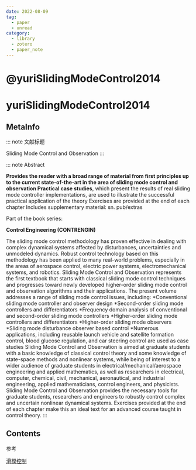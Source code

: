 ```yaml
---
date: 2022-08-09
tag:
  - paper
  - unread
category:
  - library
  - zotero
  - paper_note
---
```


# @yuriSlidingModeControl2014

# yuriSlidingModeControl2014

## MetaInfo

::: note 文献标题

 Sliding Mode Control and Observation
:::

::: note Abstract

**Provides the reader with a broad range of material from first principles up to the current state-of-the-art in the area of sliding mode control and observation Practical case studies**, which present the results of real sliding mode controller implementations, are used to illustrate the successful practical application of the theory Exercises are provided at the end of each chapter Includes supplementary material: sn. pub/extras 

Part of the book series: 

**Control Engineering (CONTRENGIN)** 

The sliding mode control methodology has proven effective in dealing with complex dynamical systems affected by disturbances, uncertainties and unmodeled dynamics. Robust control technology based on this methodology has been applied to many real-world problems, especially in the areas of aerospace control, electric power systems, electromechanical systems, and robotics. Sliding Mode Control and Observation represents the first textbook that starts with classical sliding mode control techniques and progresses toward newly developed higher-order sliding mode control and observation algorithms and their applications. The present volume addresses a range of sliding mode control issues, including: *Conventional sliding mode controller and observer design *Second-order sliding mode controllers and differentiators *Frequency domain analysis of conventional and second-order sliding mode controllers *Higher-order sliding mode controllers and differentiators *Higher-order sliding mode observers *Sliding mode disturbance observer based control *Numerous applications, including reusable launch vehicle and satellite formation control, blood glucose regulation, and car steering control are used as case studies Sliding Mode Control and Observation is aimed at graduate students with a basic knowledge of classical control theory and some knowledge of state-space methods and nonlinear systems, while being of interest to a wider audience of graduate students in electrical/mechanical/aerospace engineering and applied mathematics, as well as researchers in electrical, computer, chemical, civil, mechanical, aeronautical, and industrial engineering, applied mathematicians, control engineers, and physicists. Sliding Mode Control and Observation provides the necessary tools for graduate students, researchers and engineers to robustly control complex and uncertain nonlinear dynamical systems. Exercises provided at the end of each chapter make this an ideal text for an advanced course taught in control theory.
:::


## Contents

参考

[滑模控制](./../control/非线性控制/滑模控制/滑模控制.md)
